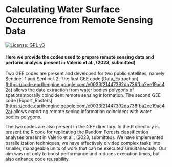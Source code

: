 # Calculating Water Surface Occurrence from Remote Sensing Data

[![License: GPL v3](https://img.shields.io/badge/License-GPLv3-blue.svg)](https://www.gnu.org/licenses/gpl-3.0)

#### Here we provide the codes used to prepare remote sensing data and perform analysis present in Valerio et al., (2023, submitted)

Two GEE codes are present and developed for two public satellites, namely Sentinel-1 and Sentinel-2.
The first GEE code [Data_Extraction] (https://code.earthengine.google.com/e0033f21447392da736fba2ee19ac42a) allows the data extraction from water bodies polygons of spatiotemporally coincident remote sensing information.
The second GEE code [Export_Rasters] (https://code.earthengine.google.com/e0033f21447392da736fba2ee19ac42a) allows exporting remote sening information coincident with water bodies polygons.

The two codes are also present in the GEE directory.
In the R directory is present the R code for replicating the Random Forests classification analyses present in Valerio et al., (2023, submitted). 
We have implemented parallelization techniques, we have effectively divided complex tasks into smaller, manageable units of work that can be executed simultaneously. Our aim was not only to boost performance and reduces execution times, but also enhance code reusability.
